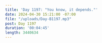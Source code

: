 ```yaml
---
title: 'Day 1197: "You know, it depends."'
date: 2024-04-30 15:21:00 -07:00
file: "/uploads/Day-B1197.mp3"
post: Day 1197
duration: '00:04:45'
length: 3440634
---
```


